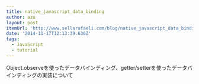 ```yaml
---
title: native_javascript_data_binding
author: azu
layout: post
itemUrl: 'http://www.sellarafaeli.com/blog/native_javascript_data_binding'
date: '2014-11-17T12:13:39.636Z'
tags:
  - JavaScript
  - tutorial
---
```

Object.observeを使ったデータバインディング、getter/setterを使ったデータバインディングの実装について
